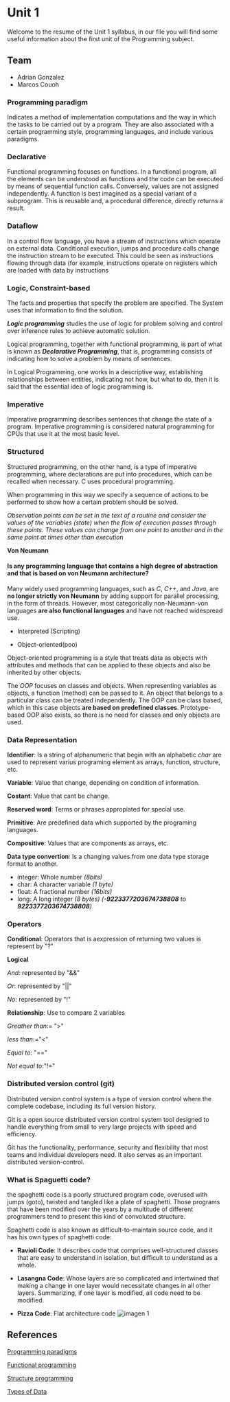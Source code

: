 
# Unit 1

Welcome to the resume of the Unit 1 syllabus, in our file you will find some useful information about the first unit of the Programming subject.

## Team
+ Adrian Gonzalez
+ Marcos Couoh


### Programming paradigm

Indicates a method of implementation computations and the way in which the tasks to be carried out by a program. They are also associated with a certain programming style, programming languages, and include various paradigms.
 

### Declarative

Functional programming focuses on functions. In a functional program, all the elements can be understood as functions and the code can be executed by means of sequential function calls. Conversely, values ​​are not assigned independently. A function is best imagined as a special variant of a subprogram. This is reusable and, a procedural difference, directly returns a result.


### Dataflow


In a control flow language, you have a stream of instructions which operate on external data. Conditional execution, jumps and procedure calls change the instruction stream to be executed. This could be seen as instructions flowing through data (for example, instructions operate on registers which are loaded with data by instructions


### Logic, Constraint-based

The facts and properties that specify the problem are specified. The
System uses that information to find the solution.

**_Logic programming_** studies the use of logic for problem solving and control over inference rules to achieve automatic solution.

Logical programming, together with functional programming, is part of what is known as **_Declarative Programming_**, that is, programming consists of indicating how to solve a problem by means of sentences. 

In Logical Programming, one works in a descriptive way, establishing relationships between entities, indicating not how, but what to do, then it is said that the essential idea of logic programming is.


### Imperative

Imperative programming describes sentences that change the state of a program. Imperative programming is considered natural programming for CPUs that use it at the most basic level.

### Structured

Structured programming, on the other hand, is a type of imperative programming, where declarations are put into procedures, which can be recalled when necessary. C uses procedural programming.

When programming in this way we specify a sequence of actions to be performed to show how a certain problem should be solved.

_Observation points can be set in the text of a routine and consider the values of the variables (state) when the flow of execution passes through these points. These values can change from one point to another and in the same point at times other than execution_

**Von Neumann**

#### Is any programming language that contains a high degree of abstraction and that is based on von Neumann architecture?
Many widely used programming languages, such as _C_, _C++_, and _Java_, are **no longer strictly von Neumann** by adding support for parallel processing, in the form of threads. However, most categorically non-Neumann-von languages **are also functional languages** and have not reached widespread use.


+ Interpreted (Scripting) 

+ Object-oriented(poo)

Object-oriented programming is a style that treats data as objects with attributes and methods that can be applied to these objects and also be inherited by other objects.

The _OOP_ focuses on classes and objects. When representing variables as objects, a function (method) can be passed to it. An object that belongs to a particular class can be treated independently. The OOP can be class based, which in this case objects **are based on predefined classes**. Prototype-based OOP also exists, so there is no need for classes and only objects are used.


### Data Representation

**Identifier**: Is a string of alphanumeric that begin with an alphabetic _char_ are used to represent varius programing element as arrays, function, structure, etc.

**Variable**: Value that change, depending on condition of information.

**Costant**: Value that cant be change.

**Reserved word**: Terms or phrases appropiated for special use.

**Primitive**: Are predefined data which supported by the programing languages.

**Compositive**: Values that are components as arrays, etc.

**Data type convertion**: Is a changing values from one data type storage format to another.

+ integer: Whole number _(8bits)_
+ char: A character variable _(1 byte)_
+ float: A fractional number _(16bits)_
+ long: A long integer _(8 bytes) (**-9223377203674738808** to **9223377203674738808**)_


### Operators

**Conditional**: Operators that is aexpression of returning two values is represent by "?"

**Logical**

_And_: represented by "&&"

_Or_: represented by "||"

_No_: represented by "!"

**Relationship**: Use to compare 2 variables

_Greather than_:= ">"

_less than_:="<"

_Equal to_: "=="

_Not equal to_:"!="


### Distributed version control (git)

Distributed version control system is a type of version control where the complete codebase, including its full version history.

Git is a open source distributed version control system tool designed to handle everything from small to very large projects with speed and efficiency. 

Git has the functionality, performance, security and flexibility that most teams and individual developers need. It also serves as an important distributed version-control.


### What is Spaguetti code?
the spaghetti code is a poorly structured program code, overused with jumps (goto), twisted and tangled like a plate of spaghetti. Those programs that have been modified over the years by a multitude of different programmers tend to present this kind of convoluted structure. 

Spaghetti code is also known as difficult-to-maintain source code, and it has his own types of spaghetti code:

+ **Ravioli Code**: It describes code that comprises well-structured classes that are easy to understand in isolation, but difficult to understand as a whole.

+ **Lasangna Code**: Whose layers are so complicated and intertwined that making a change in one layer would necessitate changes in all other layers. Summarizing, if one layer is modified, all code need to be modified.


+ **Pizza Code**: Flat architecture code
![imagen 1][Logo]

[Logo]: https://docplayer.es/docs-images/41/3460988/images/page_4.jpg


## References

[Programming paradigms](https://desarrollo.espino.info/la-alegria-de-programar/los-paradigmas-de-programacion.html)

[Functional programming](https://codigofacilito.com/articulos/programacion-funcional)

[Structure programming](https://www.ecured.cu/Programacion_estructuradahttps://www.ecured.cu/Programacion_estructurada)

[Types of Data](http://decsai.ugr.es/~jfv/ed1/c/cdrom/cap2/cap24.htm)



